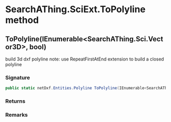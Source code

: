 # SearchAThing.SciExt.ToPolyline method
## ToPolyline(IEnumerable<SearchAThing.Sci.Vector3D>, bool)
build 3d dxf polyline
            note: use RepeatFirstAtEnd extension to build a closed polyline

### Signature
```csharp
public static netDxf.Entities.Polyline ToPolyline(IEnumerable<SearchAThing.Sci.Vector3D> pts, bool isClosed = True)
```
### Returns

### Remarks

